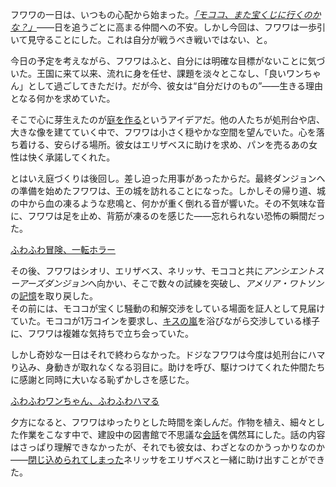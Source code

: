<!-- title: フワワ・アビスガード -->
<!-- status: 生存 -->

フワワの一日は、いつもの心配から始まった。[_「モココ、また宝くじに行くのかな？」_](https://www.youtube.com/live/FjZ9ettDlNw?feature=shared&t=346)――日を追うごとに高まる仲間への不安。しかし今回は、フワワは一歩引いて見守ることにした。これは自分が戦うべき戦いではない、と。

今日の予定を考えながら、フワワはふと、自分には明確な目標がないことに気づいた。王国に来て以来、流れに身を任せ、課題を淡々とこなし、「良いワンちゃん」として過ごしてきただけ。だが今、彼女は“自分だけのもの”――生きる理由となる何かを求めていた。

そこで心に芽生えたのが[庭を作る](https://www.youtube.com/live/FjZ9ettDlNw?feature=shared&t=1460)というアイデアだ。他の人たちが処刑台や店、大きな像を建てていく中で、フワワは小さく穏やかな空間を望んでいた。心を落ち着ける、安らげる場所。彼女はエリザベスに助けを求め、パンを売るあの女性は快く承諾してくれた。

とはいえ庭づくりは後回し。差し迫った用事があったからだ。最終ダンジョンへの準備を始めたフワワは、王の城を訪れることになった。しかしその帰り道、城の中から血の凍るような悲鳴と、何かが重く倒れる音が響いた。その不気味な音に、フワワは足を止め、背筋が凍るのを感じた――忘れられない恐怖の瞬間だった。

[ふわふわ冒険、一転ホラー](#embed:https://www.youtube.com/live/FjZ9ettDlNw?t=3643)

その後、フワワはシオリ、エリザベス、ネリッサ、モココと共に*アンシエントスーアーズダンジョン*へ向かい、そこで数々の試練を突破し、*アメリア・ワトソン*の[記憶](https://www.youtube.com/live/FjZ9ettDlNw?feature=shared&t=5921)を取り戻した。  
その前には、モココが宝くじ騒動の和解交渉をしている場面を証人として見届けていた。モココが1万コインを要求し、[キスの嵐](https://www.youtube.com/live/FjZ9ettDlNw?feature=shared&t=3342)を浴びながら交渉している様子に、フワワは複雑な気持ちで立ち会っていた。

しかし奇妙な一日はそれで終わらなかった。ドジなフワワは今度は処刑台にハマり込み、身動きが取れなくなる羽目に。助けを呼び、駆けつけてくれた仲間たちに感謝と同時に大いなる恥ずかしさを感じた。

[ふわふわワンちゃん、ふわふわハマる](#embed:https://www.youtube.com/live/FjZ9ettDlNw?feature=shared&t=7589)

夕方になると、フワワはゆったりとした時間を楽しんだ。作物を植え、細々とした作業をこなす中で、建設中の図書館で不思議な[会話](https://www.youtube.com/live/FjZ9ettDlNw?feature=shared&t=9526)を偶然耳にした。話の内容はさっぱり理解できなかったが、それでも彼女は、わざとなのかうっかりなのか――[閉じ込められてしまった](https://www.youtube.com/live/FjZ9ettDlNw?feature=shared&t=10522)ネリッサをエリザベスと一緒に助け出すことができた。
